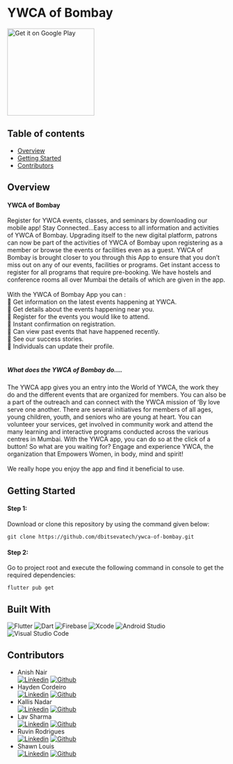 # YWCA of Bombay
<a href='https://play.google.com/store/apps/details?id=com.sevatech.ywca'><img alt='Get it on Google Play' src='https://play.google.com/intl/en_us/badges/static/images/badges/en_badge_web_generic.png' width="200"/></a>
## Table of contents

- [Overview](#overview)
- [Getting Started](#gettingstarted)
- [Contributors](#contributors)

## Overview

#### YWCA of Bombay
Register for YWCA events, classes, and seminars by downloading our mobile app! Stay Connected…Easy access to all information and activities of YWCA of Bombay.
Upgrading itself to the new digital platform, patrons can now be part of the activities of YWCA of Bombay upon registering as a member or browse the events or facilities even as a guest. YWCA of Bombay is brought closer to you through this App to ensure that you don’t miss out on any of our events, facilities or programs.
Get instant access to register for all programs that require pre-booking. We have hostels and conference rooms all over Mumbai the details of which are given in the app.
<br>
<br>
With the YWCA of Bombay App you can :
<br>
🔽 Get information on the latest events happening at YWCA.<br>
🔽 Get details about the events happening near you.<br>
🔽 Register for the events you would like to attend.<br>
🔽 Instant confirmation on registration.<br>
🔽 Can view past events that have happened recently.<br>
🔽 See our success stories.<br>
🔽 Individuals can update their profile.<br>
<br>

##### What does the YWCA of Bombay do….
The YWCA app gives you an entry into the World of YWCA, the work they do and the different events that are organized for members. You can also be a part of the outreach and can connect with the YWCA mission of ‘By love serve one another. There are several initiatives for members of all ages, young children, youth, and seniors who are young at heart. You can volunteer your services, get involved in community work and attend the many learning and interactive programs conducted across the various centres in Mumbai. With the YWCA app, you can do so at the click of a button! So what are you waiting for? Engage and experience YWCA, the organization that Empowers Women, in body, mind and spirit!
<br>
<br>
We really hope you enjoy the app and find it beneficial to use.


## Getting Started  <a id="gettingstarted"></a>

#### Step 1:

Download or clone this repository by using the command given below:

```
git clone https://github.com/dbitsevatech/ywca-of-bombay.git
```

#### Step 2:

Go to project root and execute the following command in console to get the required dependencies:

```
flutter pub get
```

## Built With
![Flutter](https://img.shields.io/badge/Flutter-%2302569B.svg?style=for-the-badge&logo=Flutter&logoColor=white)
![Dart](https://img.shields.io/badge/Dart-0175C2?style=for-the-badge&logo=dart&logoColor=white)
![Firebase](https://img.shields.io/badge/firebase-%23039BE5.svg?style=for-the-badge&logo=firebase)
![Xcode](https://img.shields.io/badge/Xcode-007ACC?style=for-the-badge&logo=Xcode&logoColor=white)
![Android Studio](https://img.shields.io/badge/Android%20Studio-3DDC84.svg?style=for-the-badge&logo=android-studio&logoColor=white)
![Visual Studio Code](https://img.shields.io/badge/Visual%20Studio%20Code-0078d7.svg?style=for-the-badge&logo=visual-studio-code&logoColor=white)

## Contributors <a id="contributors"></a>
  - Anish Nair<br> 
  [![Linkedin](https://img.shields.io/badge/LinkedIn-0077B5?style=for-the-badge&logo=linkedin&logoColor=white)](https://www.linkedin.com/in/anish-nair-29430116b)
  [![Github](https://img.shields.io/badge/GitHub-100000?style=for-the-badge&logo=github&logoColor=white)](https://github.com/newt0nEx)
  - Hayden Cordeiro<br>
  [![Linkedin](https://img.shields.io/badge/LinkedIn-0077B5?style=for-the-badge&logo=linkedin&logoColor=white)](https://www.linkedin.com/in/haydencordeiro/)
  [![Github](https://img.shields.io/badge/GitHub-100000?style=for-the-badge&logo=github&logoColor=white)](https://github.com/haydencordeiro)
  - Kallis Nadar<br>
  [![Linkedin](https://img.shields.io/badge/LinkedIn-0077B5?style=for-the-badge&logo=linkedin&logoColor=white)](https://www.linkedin.com/in/jack-kallis-241b56170)
  [![Github](https://img.shields.io/badge/GitHub-100000?style=for-the-badge&logo=github&logoColor=white)](https://github.com/kallis1912)
  - Lav Sharma<br>
  [![Linkedin](https://img.shields.io/badge/LinkedIn-0077B5?style=for-the-badge&logo=linkedin&logoColor=white)](https://www.linkedin.com/in/lavsharmaa/)
  [![Github](https://img.shields.io/badge/GitHub-100000?style=for-the-badge&logo=github&logoColor=white)](https://github.com/lavsharmaa)
  - Ruvin Rodrigues<br>
  [![Linkedin](https://img.shields.io/badge/LinkedIn-0077B5?style=for-the-badge&logo=linkedin&logoColor=white)](https://www.linkedin.com/in/ruvin-rodrigues/)
  [![Github](https://img.shields.io/badge/GitHub-100000?style=for-the-badge&logo=github&logoColor=white)](https://github.com/ruvin27)
  - Shawn Louis<br>
  [![Linkedin](https://img.shields.io/badge/LinkedIn-0077B5?style=for-the-badge&logo=linkedin&logoColor=white)](https://www.linkedin.com.in/shawnlouis)
  [![Github](https://img.shields.io/badge/GitHub-100000?style=for-the-badge&logo=github&logoColor=white)](https://www.github.com/shawn1912)


